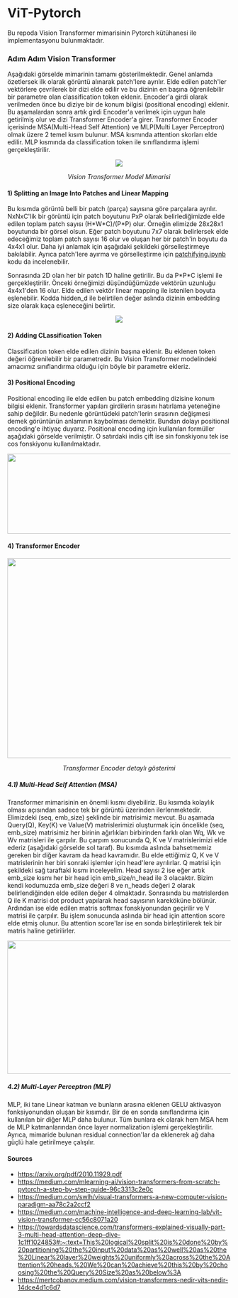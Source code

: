 # ViT-Pytorch
Bu repoda Vision Transformer mimarisinin Pytorch kütühanesi ile implementasyonu bulunmaktadır.

### Adım Adım Vision Transformer
Aşağıdaki görselde mimarinin tamamı gösterilmektedir. Genel anlamda özetlersek ilk olarak görüntü alınarak patch'lere ayrılır. Elde edilen patch'ler vektörlere çevrilerek bir dizi elde edilir ve bu dizinin en başına öğrenilebilir bir parametre olan classification token eklenir. Encoder'a girdi olarak verilmeden önce bu diziye bir de konum bilgisi (positional encoding) eklenir. Bu aşamalardan sonra artık girdi Encoder'a verilmek için uygun hale getirilmiş olur ve dizi Transformer Encoder'a girer. Transformer Encoder içerisinde MSA(Multi-Head Self Attention) ve MLP(Multi Layer Perceptron) olmak üzere 2 temel kısım bulunur. MSA kısmında attention skorları elde edilir. MLP kısmında da classification token ile sınıflandırma işlemi gerçekleştirilir.

<p align="center">
  <img src="https://user-images.githubusercontent.com/56233156/236134751-56bcbcc0-6b6b-48fe-a283-aefac390da0f.png">
</p>
<p align="center"> 
    <em>Vision Transformer Model Mimarisi</em>
</p>

#### 1) Splitting an Image Into Patches and Linear Mapping

Bu kısımda görüntü belli bir patch (parça) sayısına göre parçalara ayrılır. NxNxC'lik bir görüntü için patch boyutunu PxP olarak belirlediğimizde elde edilen toplam patch sayısı (H\*W\*C)/(P\*P) olur. Örneğin elimizde 28x28x1 boyutunda bir görsel olsun. Eğer patch boyutunu 7x7 olarak belirlersek elde edeceğimiz toplam patch sayısı 16 olur ve oluşan her bir patch'in boyutu da 4x4x1 olur. Daha iyi anlamak için aşağıdaki şekildeki görselleştirmeye bakılabilir. Ayrıca patch'lere ayırma ve görselleştirme için [patchifying.ipynb](https://github.com/FidanVural/ViT-Pytorch/blob/main/patchifying.ipynb) kodu da incelenebilir.

Sonrasında 2D olan her bir patch 1D haline getirilir. Bu da P\*P\*C işlemi ile gerçekleştirilir. Önceki örneğimizi düşündüğümüzde vektörün uzunluğu 4x4x1'den 16 olur. Elde edilen vektör linear mapping ile istenilen boyuta eşlenebilir. Kodda hidden_d ile belirtilen değer aslında dizinin embedding size olarak kaça eşleneceğini belirtir.

<p align="center">
  <img src="https://user-images.githubusercontent.com/56233156/236192461-375232e6-8abb-46da-9445-b901cf12b255.png">
</p>

#### 2) Adding CLassification Token
Classification token elde edilen dizinin başına eklenir. Bu eklenen token değeri öğrenilebilir bir parametredir. Bu Vision Transformer modelindeki amacımız sınıflandırma olduğu için böyle bir parametre ekleriz.

#### 3) Positional Encoding
Positional encoding ile elde edilen bu patch embedding dizisine konum bilgisi eklenir. Transformer yapıları girdilerin sırasını hatırlama yeteneğine sahip değildir. Bu nedenle görüntüdeki patch'lerin sırasının değişmesi demek görüntünün anlamının kaybolması demektir. Bundan dolayı positional encoding'e ihtiyaç duyarız. 
Positional encoding için kullanılan formüller aşağıdaki görselde verilmiştir. O satırdaki indis çift ise sin fonskiyonu tek ise cos fonskiyonu kullanılmaktadır.

<p align="center">
  <img width="600" height="180" src="https://user-images.githubusercontent.com/56233156/236178408-2e9c5704-4445-4cea-97b6-2d2963265304.png">
</p>


#### 4) Transformer Encoder

<p align="center">
  <img width="900" height="450" src="https://user-images.githubusercontent.com/56233156/236441008-76d14cc2-4235-4f8a-8321-64846c989abf.png">
</p>
<p align="center"> 
    <em>Transformer Encoder detaylı gösterimi</em>
</p>

##### 4.1) Multi-Head Self Attention (MSA)
Transformer mimarisinin en önemli kısmı diyebiliriz. Bu kısımda kolaylık olması açısından sadece tek bir görüntü üzerinden ilerlenmektedir. Elimizdeki (seq, emb_size) şeklinde bir matrisimiz mevcut. Bu aşamada Query(Q), Key(K) ve Value(V) matrislerimizi oluşturmak için öncelikle (seq, emb_size) matrisimiz her birinin ağırlıkları birbirinden farklı olan Wq, Wk ve Wv matrisleri ile çarpılır. Bu çarpım sonucunda Q, K ve V matrislerimizi elde ederiz (aşağıdaki görselde sol taraf). Bu kısımda aslında bahsetmemiz gereken bir diğer kavram da head kavramıdır. Bu elde ettiğimiz Q, K ve V matrislerinin her biri sonraki işlemler için head'lere ayrılırlar. Q matrisi için şekildeki sağ taraftaki kısmı inceleyelim. Head sayısı 2 ise eğer artık emb_size kısmı her bir head için emb_size/n_head ile 3 olacaktır. Bizim kendi kodumuzda emb_size değeri 8 ve n_heads değeri 2 olarak belirlendiğinden elde edilen değer 4 olmaktadır. Sonrasında bu matrislerden Q ile K matrisi dot product yapılarak head sayısının kareköküne bölünür. Ardından ise elde edilen matris softmax fonskiyonundan geçirilir ve V matrisi ile çarpılır. Bu işlem sonucunda aslında bir head için attention score elde etmiş olunur. Bu attention score'lar ise en sonda birleştirilerek tek bir matris haline getirilirler. 


<p align="center">
  <img width="860" height="300" src="https://user-images.githubusercontent.com/56233156/236450831-149a2771-a3cb-4939-9280-83be696e9d3f.png">
</p>

##### 4.2) Multi-Layer Perceptron (MLP)
MLP, iki tane Linear katman ve bunların arasına eklenen GELU aktivasyon fonksiyonundan oluşan bir kısımdır. Bir de en sonda sınıflandırma için kullanılan bir diğer MLP daha bulunur. Tüm bunlara ek olarak hem MSA hem de MLP katmanlarından önce layer normalization işlemi gerçekleştirilir. Ayrıca, mimaride bulunan residual connection'lar da eklenerek ağ daha güçlü hale getirilmeye çalışılır.


#### Sources
- https://arxiv.org/pdf/2010.11929.pdf
- https://medium.com/mlearning-ai/vision-transformers-from-scratch-pytorch-a-step-by-step-guide-96c3313c2e0c
- https://medium.com/swlh/visual-transformers-a-new-computer-vision-paradigm-aa78c2a2ccf2
- https://medium.com/machine-intelligence-and-deep-learning-lab/vit-vision-transformer-cc56c8071a20
- https://towardsdatascience.com/transformers-explained-visually-part-3-multi-head-attention-deep-dive-1c1ff1024853#:~:text=This%20logical%20split%20is%20done%20by%20partitioning%20the%20input%20data%20as%20well%20as%20the%20Linear%20layer%20weights%20uniformly%20across%20the%20Attention%20heads.%20We%20can%20achieve%20this%20by%20choosing%20the%20Query%20Size%20as%20below%3A
- https://mertcobanov.medium.com/vision-transformers-nedir-vits-nedir-14dce4d1c6d7
